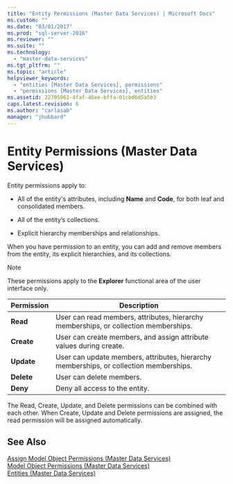 ```yaml
---
title: "Entity Permissions (Master Data Services) | Microsoft Docs"
ms.custom: ""
ms.date: "03/01/2017"
ms.prod: "sql-server-2016"
ms.reviewer: ""
ms.suite: ""
ms.technology: 
  - "master-data-services"
ms.tgt_pltfrm: ""
ms.topic: "article"
helpviewer_keywords: 
  - "entities [Master Data Services], permissions"
  - "permissions [Master Data Services], entities"
ms.assetid: 22785062-4faf-46ee-bffa-01cbd6d5a5b3
caps.latest.revision: 6
ms.author: "carlasab"
manager: "jhubbard"
---
```

# Entity Permissions (Master Data Services)
  Entity permissions apply to:  
  
-   All of the entity's attributes, including **Name** and **Code**, for both leaf and consolidated members.  
  
-   All of the entity’s collections.  
  
-   Explicit hierarchy memberships and relationships.  
  
 When you have permission to an entity, you can add and remove members from the entity, its explicit hierarchies, and its collections.  
  
> [!NOTE]  
>  These permissions apply to the **Explorer** functional area of the user interface only.  
  
|Permission|Description|  
|----------------|-----------------|  
|**Read**|User can read members, attributes, hierarchy memberships, or collection memberships.|  
|**Create**|User can create members, and assign attribute values during create.|  
|**Update**|User can update members, attributes, hierarchy memberships, or collection memberships.|  
|**Delete**|User can delete members.|  
|**Deny**|Deny all access to the entity.|  
  
 The Read, Create, Update, and Delete permissions can be combined with each other. When Create, Update and Delete permissions are assigned, the read permission will be assigned automatically.  
  
## See Also  
 [Assign Model Object Permissions &#40;Master Data Services&#41;](../master-data-services/assign-model-object-permissions-master-data-services.md)   
 [Model Object Permissions &#40;Master Data Services&#41;](../master-data-services/model-object-permissions-master-data-services.md)   
 [Entities &#40;Master Data Services&#41;](../master-data-services/entities-master-data-services.md)  
  
  